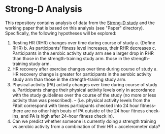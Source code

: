 # Strong-D Analysis

This repository contains analysis of data from the [Strong-D study](http://med.stanford.edu/discover/research/strong-d.html) and the working paper that is based on this analysis (see "Paper" directory). Specifically, the following hypotheses will be explored:

1. Resting HR (RHR) changes over time during course of study
  a. (Define RHR)
  b. As participants’ fitness level increases, their RHR decreases
  c. Participants in the aerobic activity study arm see a larger drop in RHR than those in the strength-training study arm. those in the strength-training study arm.
2. HR recovery after exercise changes over time during course of study
  a. HR recovery change is greater for participants in the aerobic activity study arm than those in the strength-training study arm.
3. Physical activity (PA) activity changes over time during course of study
  a. Participants change their physical activity levels only in accordance with the study guidelines over the course of the study (no more or less activity than was prescribed). – (i.e. physical activity levels from the Fitbit correspond with times participants checked into 24 hour fitness- there are no other high bouts of PA outside of the 24 hour fitness check-ins, and PA is high after 24-hour fitness check in).
4. Can we predict whether someone is currently doing a strength training vs aerobic activity from a combination of their HR + accelerometer data?